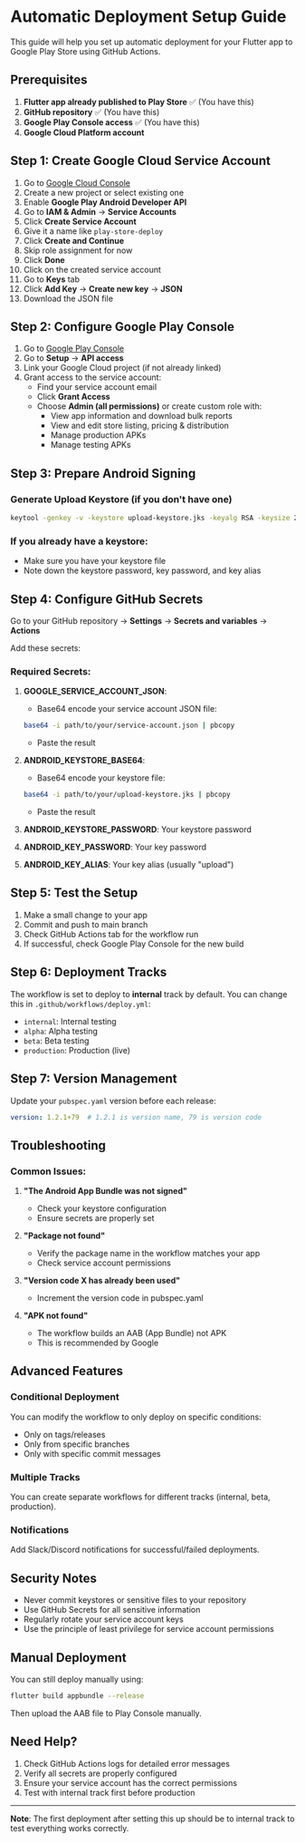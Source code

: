 # Automatic Deployment Setup Guide

This guide will help you set up automatic deployment for your Flutter app to Google Play Store using GitHub Actions.

## Prerequisites

1. **Flutter app already published to Play Store** ✅ (You have this)
2. **GitHub repository** ✅ (You have this)
3. **Google Play Console access** ✅ (You have this)
4. **Google Cloud Platform account**

## Step 1: Create Google Cloud Service Account

1. Go to [Google Cloud Console](https://console.cloud.google.com/)
2. Create a new project or select existing one
3. Enable **Google Play Android Developer API**
4. Go to **IAM & Admin** → **Service Accounts**
5. Click **Create Service Account**
6. Give it a name like `play-store-deploy`
7. Click **Create and Continue**
8. Skip role assignment for now
9. Click **Done**
10. Click on the created service account
11. Go to **Keys** tab
12. Click **Add Key** → **Create new key** → **JSON**
13. Download the JSON file

## Step 2: Configure Google Play Console

1. Go to [Google Play Console](https://play.google.com/console)
2. Go to **Setup** → **API access**
3. Link your Google Cloud project (if not already linked)
4. Grant access to the service account:
   - Find your service account email
   - Click **Grant Access**
   - Choose **Admin (all permissions)** or create custom role with:
     - View app information and download bulk reports
     - View and edit store listing, pricing & distribution
     - Manage production APKs
     - Manage testing APKs

## Step 3: Prepare Android Signing

### Generate Upload Keystore (if you don't have one)
```bash
keytool -genkey -v -keystore upload-keystore.jks -keyalg RSA -keysize 2048 -validity 10000 -alias upload
```

### If you already have a keystore:
- Make sure you have your keystore file
- Note down the keystore password, key password, and key alias

## Step 4: Configure GitHub Secrets

Go to your GitHub repository → **Settings** → **Secrets and variables** → **Actions**

Add these secrets:

### Required Secrets:
1. **GOOGLE_SERVICE_ACCOUNT_JSON**: 
   - Base64 encode your service account JSON file:
   ```bash
   base64 -i path/to/your/service-account.json | pbcopy
   ```
   - Paste the result

2. **ANDROID_KEYSTORE_BASE64**:
   - Base64 encode your keystore file:
   ```bash
   base64 -i path/to/your/upload-keystore.jks | pbcopy
   ```
   - Paste the result

3. **ANDROID_KEYSTORE_PASSWORD**: Your keystore password
4. **ANDROID_KEY_PASSWORD**: Your key password  
5. **ANDROID_KEY_ALIAS**: Your key alias (usually "upload")

## Step 5: Test the Setup

1. Make a small change to your app
2. Commit and push to main branch
3. Check GitHub Actions tab for the workflow run
4. If successful, check Google Play Console for the new build

## Step 6: Deployment Tracks

The workflow is set to deploy to **internal** track by default. You can change this in `.github/workflows/deploy.yml`:

- `internal`: Internal testing
- `alpha`: Alpha testing  
- `beta`: Beta testing
- `production`: Production (live)

## Step 7: Version Management

Update your `pubspec.yaml` version before each release:
```yaml
version: 1.2.1+79  # 1.2.1 is version name, 79 is version code
```

## Troubleshooting

### Common Issues:

1. **"The Android App Bundle was not signed"**
   - Check your keystore configuration
   - Ensure secrets are properly set

2. **"Package not found"**
   - Verify the package name in the workflow matches your app
   - Check service account permissions

3. **"Version code X has already been used"**
   - Increment the version code in pubspec.yaml

4. **"APK not found"**
   - The workflow builds an AAB (App Bundle) not APK
   - This is recommended by Google

## Advanced Features

### Conditional Deployment
You can modify the workflow to only deploy on specific conditions:
- Only on tags/releases
- Only from specific branches
- Only with specific commit messages

### Multiple Tracks
You can create separate workflows for different tracks (internal, beta, production).

### Notifications
Add Slack/Discord notifications for successful/failed deployments.

## Security Notes

- Never commit keystores or sensitive files to your repository
- Use GitHub Secrets for all sensitive information
- Regularly rotate your service account keys
- Use the principle of least privilege for service account permissions

## Manual Deployment

You can still deploy manually using:
```bash
flutter build appbundle --release
```
Then upload the AAB file to Play Console manually.

## Need Help?

1. Check GitHub Actions logs for detailed error messages
2. Verify all secrets are properly configured
3. Ensure your service account has the correct permissions
4. Test with internal track first before production

---

**Note**: The first deployment after setting this up should be to internal track to test everything works correctly. 